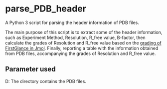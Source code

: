 # parse_PDB_header
A Python 3 script for parsing the header information of PDB files.

The main purpose of this script is to extract some of the header information, such as Experiment Method, Resolution, R_free value, B-factor, then calculate the grades of Resolution and R_free value based on the [grading of FirstGlance in Jmol](http://bioinformatics.org/firstglance/fgij/notes.htm#grading). Finally, reporting a table with the information obtained from PDB files, accompanying the grades of Resolution and R_free value. 

## Parameter used
D: The directory contains the PDB files.
